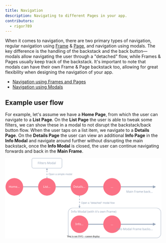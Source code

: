 ```yaml
---
title: Navigation
description: Navigating to different Pages in your app.
contributors:
  - rigor789
---
```


When it comes to navigation, there are two primary types of navigation, regular navigation using [Frame](/ui/frame) & [Page](/ui/frame), and navigation using modals. The key difference is the handling of the backstack and the back button&mdash;modals allow navigating the user through a "detached" flow, while Frames & Pages usually keep track of the backstack. It's important to note that modals can have their own Frame & Page backstack too, allowing for great flexibility when designing the navigation of your app.

- [Navigation using Frames and Pages](/guide/navigation/frames-and-pages)
- [Navigation using Modals](/guide/navigation/modals)

## Example user flow

For example, let's assume we have a **Home Page**, from which the user can navigate to a **List Page**. On the **List Page** the user is able to tweak some filters, we can show these in a modal to not disrupt the backstack/back button flow. When the user taps on a list item, we navigate to a **Details Page**. On the **Details Page** the user can view an additional **Info Page** in the **Info Modal** and navigate around further without disrupting the main backstack, once the **Info Modal** is closed, the user can continue navigating forwards and back in the **Main Frame**.

<img class="w-full" src="../../assets/diagrams/Frame_Page_Modal_Timeline.drawio.svg"/>
